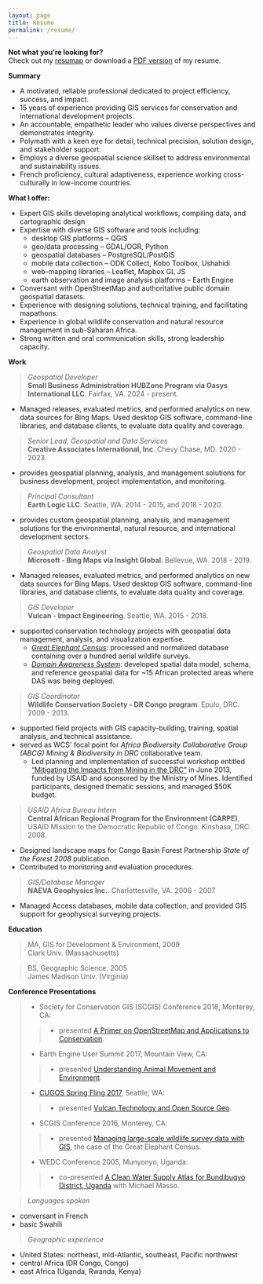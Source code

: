 ```yaml
---
layout: page
title: Resume
permalink: /resume/
---
```


**Not what you're looking for?** <br/>
Check out my [resumap](/maps/resumap.html)
or download a [PDF version](/assets/JMasselink_Resume_2020.pdf) of my resume.

**Summary**

- A motivated, reliable professional dedicated to project efficiency, success, and impact.
- 15 years of experience providing GIS services for conservation and international development projects.
- An accountable, empathetic leader who values diverse perspectives and demonstrates integrity.
- Polymath with a keen eye for detail, technical precision, solution design, and stakeholder support.
- Employs a diverse geospatial science skillset to address environmental and sustainability issues.
- French proficiency, cultural adaptiveness, experience working cross-culturally in low-income countries.

**What I offer:**

- Expert GIS skills developing analytical workflows, compiling data, and cartographic design
- Expertise with diverse GIS software and tools including:
  - desktop GIS platforms – QGIS
  - geo/data processing – GDAL/OGR, Python
  - geospatial databases – PostgreSQL/PostGIS
  - mobile data collection – ODK Collect, Kobo Toolbox, Ushahidi
  - web-mapping libraries – Leaflet, Mapbox GL JS
  - earth observation and image analysis platforms – Earth Engine
- Conversant with OpenStreetMap and authoritative public domain geospatial datasets.
- Experience with designing solutions, technical training, and facilitating mapathons.
- Experience in global wildlife conservation and natural resource management in sub-Saharan Africa.
- Strong written and oral communication skills, strong leadership capacity.

**Work**
>*Geospatial Developer* <br>
**Small Business Administration HUBZone Program via Oasys International LLC**. Fairfax, VA. 2024 - present. <br>

- Managed releases, evaluated metrics, and performed analytics on new data sources for Bing Maps. Used desktop GIS software, command-line libraries, and database clients, to evaluate data quality and coverage.

>*Senior Lead, Geospatial and Data Services*<br>
**Creative Associates International, Inc**. Chevy Chase, MD. 2020 - 2023. <br>

- provides geospatial planning, analysis, and management solutions for business development, project implementation, and monitoring.

>*Principal Consultant*<br>
**Earth Logic LLC**. Seattle, WA. 2014 - 2015, and 2018 - 2020. <br>

- provides custom geospatial planning, analysis, and management solutions for the environmental, natural resource, and international development sectors.

>*Geospatial Data Analyst* <br>
**Microsoft - Bing Maps via Insight Global**. Bellevue, WA. 2018 - 2019. <br>

- Managed releases, evaluated metrics, and performed analytics on new data sources for Bing Maps. Used desktop GIS software, command-line libraries, and database clients, to evaluate data quality and coverage.

>*GIS Developer* <br>
**Vulcan - Impact Engineering**. Seattle, WA. 2015 - 2018. <br>

- supported conservation technology projects with geospatial data management, analysis, and visualization expertise.
  - [*Great Elephant Census*](http://www.greatelephantcensus.com): processed and normalized database containing over a hundred aerial wildlife surveys.
  - [*Domain Awareness System*](https://www.vulcan.com/news/articles/2017/domain-awareness-system): developed spatial data model, schema, and reference geospatial data for ~15 African protected areas where DAS was being deployed.

>*GIS Coordinator*<br>
**Wildlife Conservation Society - DR Congo program**. Epulu, DRC. 2009 - 2013.<br>

- supported field projects with GIS capacity-building, training, spatial analysis, and technical assistance.
- served as WCS' focal point for *Africa Biodiversity Collaborative Group (ABCG) Mining & Biodiversity in DRC* collaborative team.
  - Led planning and implementation of successful workshop entitled [“Mitigating the Impacts from Mining in the DRC”](http://pfbc-cbfp.org/news_en/items/ABCG-ENEN.html) in June 2013, funded by USAID and sponsored by the Ministry of Mines. Identified participants, designed thematic sessions, and managed $50K budget.

>*USAID Africa Bureau Intern*<br>
**Central African Regional Program for the Environment (CARPE)**, USAID Mission to the Democratic Republic of Congo. Kinshasa, DRC. 2008.

- Designed landscape maps for Congo Basin Forest Partnership *State of the Forest 2008* publication.
- Contributed to monitoring and evaluation procedures.

>*GIS/Database Manager*<br>
**NAEVA Geophysics Inc.**. Charlottesville, VA. 2006 - 2007

- Managed Access databases, mobile data collection, and provided GIS support for geophysical surveying projects.

**Education**
>MA, GIS for Development & Environment, 2009<br>
Clark Univ. (Massachusetts)

>BS, Geographic Science, 2005<br> James Madison Univ. (Virginia)<br>

**Conference Presentations**
>
>- Society for Conservation GIS (SCGIS) Conference 2018, Monterey, CA:
>>
>>- presented [A Primer on OpenStreetMap and Applications to Conservation](https://docs.google.com/presentation/d/1zVOn-MY0yLkzi1AFVDWnqPjft8Fsf8NJmRQKGiEDTBs/edit?usp=sharing).
>>
>- Earth Engine User Summit 2017, Mountain View, CA:
>>
>>- presented [Understanding Animal Movement and Environment](https://docs.google.com/presentation/d/14UHLrFn7n6dfb2h123iTMtvfQv5uh2Y0bfFZWEM5s-s/edit?usp=sharing).
>>
>- [CUGOS Spring Fling 2017](http://cugos.org/2017-spring-fling/), Seattle, WA:
>>
>>- presented [Vulcan Technology and Open Source Geo](https://docs.google.com/presentation/d/1HMY_MwSUD6JIrUWDZkEBIrvUXz7oM6YSfhexk7ZhnZA/edit?usp=sharing).
>>
>- SCGIS Conference 2016, Monterey, CA:
>>
>>- presented [Managing large-scale wildlife survey data with GIS](http://www.conservationgis.org/scgis/2016/Scgis2016PROC.html#joel), the case of the Great Elephant Census.
>>
>- WEDC Conference 2005, Munyonyo, Uganda:
>>
>>- co-presented [A Clean Water Supply Atlas for Bundibugyo District, Uganda](http://wedc.lboro.ac.uk/resources/conference/31/Masso.pdf) with Michael Masso.

<!-- **Skills**
>*desktop GIS / data visualization software*
- ArcGIS
- QGIS
- Tableau

>*conservation-focused applications*
- SMART (Spatial Monitoring and Reporting Tool) Conservation software

>*Web-mapping*
- Mapbox Studio
- MapboxJS / Mapbox GL JS
- LeafletJS

>*Spatial databases*
- PostGIS (PostgreSQL)
- SQL Server
- GeoPackages / Spatialite (SQLite)
- ArcGIS Enterprise & File Geodatabases

>*Programming / Scripting*
- command line utilities (bash, cmd)
- Python (ArcPy, pandas)
- GDAL / OGR
- Git / GitHub / version control

>*Open data platforms*
- OpenStreetMap editors (JOSM, iD)
  - coordinated >20 corporate MissingMaps mapathons
  - helped to launch [OSM.earth](https://osm.earth), see [Medium article](https://blog.mapbox.com/a-mapathon-for-the-environment-with-osm-earth-8f0f2fd187d3)
- Google Earth Engine JavaScript & Python APIs
  - [MaptimeSEA tutorial from July 2017](http://maptimesea.github.io/2017/07/12/earthengine.html)
- Ushahidi:
  - deployment support to Congolese pro-democracy activist network
- OpenDataKit (ODK) Collect -->
<!--
>*Web development*
- GitHub pages
- JavaScript / Markdown
- WordPress
- HTML / CSS -->

>*Languages spoken*

- conversant in French
- basic Swahili

>*Geographic experience*

- United States: northeast, mid-Atlantic, southeast, Pacific northwest
- central Africa (DR Congo, Congo)
- east Africa (Uganda, Rwanda, Kenya)
